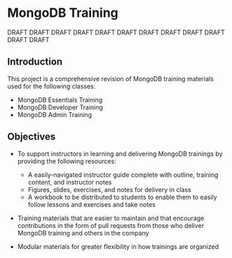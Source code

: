 MongoDB Training
================

DRAFT DRAFT DRAFT DRAFT DRAFT DRAFT DRAFT DRAFT DRAFT DRAFT DRAFT DRAFT


Introduction
------------

This project is a comprehensive revision of MongoDB training materials used for the following classes:

- MongoDB Essentials Training
- MongoDB Developer Training
- MongoDB Admin Training


Objectives
----------

- To support instructors in learning and delivering MongoDB trainings by providing the following resources:

  - A easily-navigated instructor guide complete with outline, training content, and instructor notes
  - Figures, slides, exercises, and notes for delivery in class
  - A workbook to be distributed to students to enable them to easily follow lessons and exercises and take notes

- Training materials that are easier to maintain and that encourage contributions in the form of pull requests from those who deliver MongoDB training and others in the company
- Modular materials for greater flexibility in how trainings are organized




